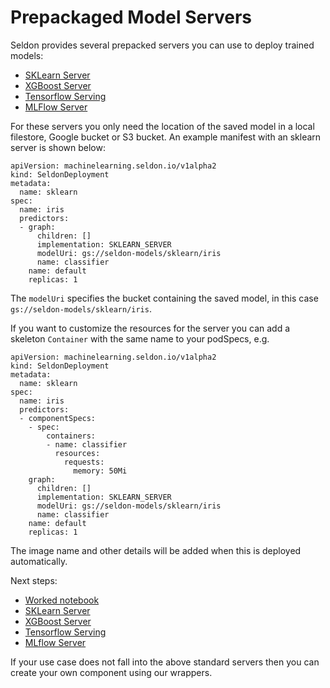 # Prepackaged Model Servers

Seldon provides several prepacked servers you can use to deploy trained models:

 * [SKLearn Server](./sklearn.html)
 * [XGBoost Server](xgboost.html)
 * [Tensorflow Serving](tensorflow.html)
 * [MLFlow Server](mlflow.html)

For these servers you only need the location of the saved model in a local filestore, Google bucket or S3 bucket. An example manifest with an sklearn server is shown below:

```
apiVersion: machinelearning.seldon.io/v1alpha2
kind: SeldonDeployment
metadata:
  name: sklearn
spec:
  name: iris
  predictors:
  - graph:
      children: []
      implementation: SKLEARN_SERVER
      modelUri: gs://seldon-models/sklearn/iris
      name: classifier
    name: default
    replicas: 1
```

The `modelUri` specifies the bucket containing the saved model, in this case `gs://seldon-models/sklearn/iris`.

If you want to customize the resources for the server you can add a skeleton `Container` with the same name to your podSpecs, e.g.

```
apiVersion: machinelearning.seldon.io/v1alpha2
kind: SeldonDeployment
metadata:
  name: sklearn
spec:
  name: iris
  predictors:
  - componentSpecs:
    - spec:
        containers:
        - name: classifier
          resources:
            requests:
              memory: 50Mi
    graph:
      children: []
      implementation: SKLEARN_SERVER
      modelUri: gs://seldon-models/sklearn/iris
      name: classifier
    name: default
    replicas: 1

```

The image name and other details will be added when this is deployed automatically.

Next steps:

   * [Worked notebook](../examples/server_examples.html)
   * [SKLearn Server](./sklearn.html)
   * [XGBoost Server](xgboost.html)
   * [Tensorflow Serving](tensorflow.html)
   * [MLflow Server](mlflow.html)

If your use case does not fall into the above standard servers then you can create your own component using our wrappers.

